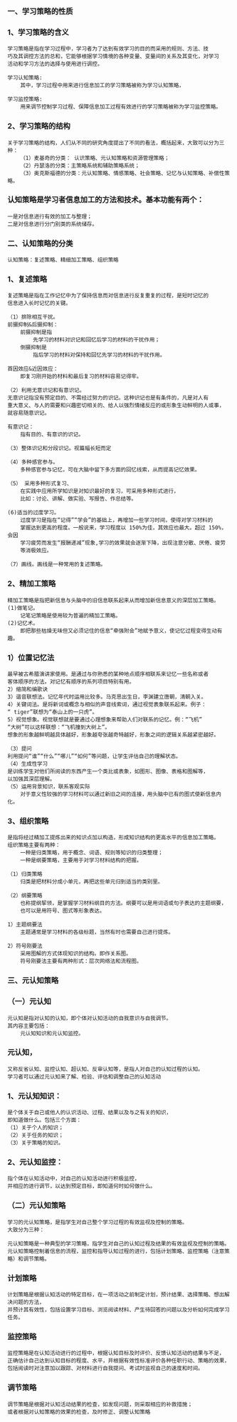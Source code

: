 ### 一、学习策略的性质
### 1、学习策略的含义
    学习策略是指在学习过程中，学习者为了达到有效学习的目的而采用的规则、方法、技
    巧及其调控方法的总和，它能够根据学习情境的各种变量、变量间的关系及其变化，对学习
    活动和学习方法的选择与使用进行调控。
    
    学习认知策略:
        其中，学习过程中用来进行信息加工的学习策略被称为学习认知策略，
        
    学习监控策略:        
        用来调节控制学习过程、保障信息加工过程有效进行的学习策略被称为学习监控策略。

### 2、学习策略的结构
    关于学习策略的结构，人们从不同的研究角度提出了不同的看法，概括起来，大致可以分为三种：
        （1）麦基奇的分类： 认识策略、元认知策略和资源管理策略；
        （2）丹瑟洛的分类：主策略系统和辅助策略系统；
        （3）奥克斯福德的分类：元认知策略、情感策略、社会策略、记忆与认知策略、补偿性策略。

### 认知策略是学习者信息加工的方法和技术。基本功能有两个：
    一是对信息进行有效的加工与整理；
    二是对信息进行分门别类的系统储存。
    
### 二、认知策略的分类
    认知策略：复述策略、精细加工策略、组织策略

### 1、复述策略
    复述策略是指在工作记忆中为了保持信息而对信息进行反复重复的过程，是短时记忆的
    信息进入长时记忆的关键。
    
    （1）排除相互干扰。
    前摄抑制&后摄抑制：
        前摄抑制是指
            先学习的材料对识记和回忆后学习的材料的干扰作用；
        倒摄抑制是
            指后学习的材料对保持和回忆先学习的材料的干扰作用。
        
    首因效应&近因效应：
        即复习刚开始的材料和最后复习的材料容易记得牢。
    
    （2）利用无意识记和有意识记。
    无意识记指没有预定目的、不需经过努力的识记。这种识记也是有条件的，凡是对人有
    重大意义、与人的需要和兴趣密切相关的、给人以强烈情绪反应的或形象生动鲜明的人或事，
    就容易随意识记。
    
    有意识记：
        指有目的、有意识的识记。
    
    （3）整体识记和分段识记。视篇幅长短而定
    
    （4）多种感官参与。
        多种感官参与记忆，可在大脑中留下多方面的回忆线索，从而提高记忆效果。
    
    （5） 采用多种形式复习、
        在实践中应用所学知识是对知识最好的复习，可采用多种形式进行，
        比如：讨论、讲解、做实验、写报告、作总结等。
    
    (6)适当的过度学习。
        过度学习是指在“记得”“学会”的基础上，再增加一些学习时间，使得对学习材料的
        掌握达到更高的程度。一般说来，学习程度以 150%为佳，其效应也最大。超过 150%，会因
        学习疲劳而发生“报酬递减”现象,学习的效果就会逐渐下降，出现注意分散、厌倦、疲劳
        等消极效应。
    
    （7）画线。画线是一种常用的复述策略。

### 2、精加工策略
    精加工策略是指把新信息与头脑中的旧信息联系起来从而增加新信息意义的深层加工策略。
    (1)做笔记。
        记笔记策略是使用较为普遍的精加工策略。
    (2)记忆术。
        即把那些枯燥无味但又必须记住的信息“牵强附会”地赋予意义，使记忆过程变得生动有趣。
    
### 1）位置记忆法
    最早被古希腊演讲家使用。是通过与你熟悉的某种地点顺序相联系来记忆一些名称或者
    客体顺序的方法。对记忆有顺序的系列项目特别有用。
    2）缩简和编歌诀
    3）谐音联想法。记忆年代时运用比较多。马克思出生日，李渊建立唐朝，清朝入关。
    4）关键词法。是将新词或概念与相似的声音线索词，通过视觉表象联系起来。例子：
    “ tiger”联想为“泰山上的一只虎”。
    5）视觉想象。视觉联想就是要通过心理想象来帮助人们对联系的记忆。例：“飞机”
    “大树”可以这样联想：“飞机撞到大树上”。
    想象的形象越鲜明越具体越好，形象越夸张越奇特越好，形象之间的逻辑关系越紧密越好。

    （3）提问
    利用提问“谁”“什么”“哪儿”“如何”等问题，让学生评估自己的理解状态。
    （4）生成性学习
    是训练学生对他们所阅读的东西产生一个类比或表象，如图形、图像、表格和图解等，
    以加强其深层理解。
    （5）运用背景知识，联系客观实际
        对于意义性较强的学习材料可以通过新旧之间的连接，用头脑中已有的图式使新信息内化。
        
### 3、组织策略
    是指将经过精加工提炼出来的知识点加以构造，形成知识结构的更高水平的信息加工策略。
    组织策略主要有两种：
        一种是归类策略，用于概念、词语、规则等知识的归类整理；
        一种是纲要策略，主要用于对学习材料结构的把握。

    （1）归类策略
        归类是把材料分成小单元，再把这些单元归到适当的类别里。
    
    （2）纲要策略
        也称提纲挈领，是掌握学习材料纲目的方法。纲要可以是用词语或句子表达的主题纲要，
        也可以是用符号、图式等形象表达。
        
    1）主题纲要法
        主题通常是学习材料的各级标题，当然有时也需要自己进行提炼。
        
    2）符号刚要法
        采用图解的方式体现知识的结构。即作关系图。
        符号刚要法主要有两种形式：层次网络法和流程图。

### 三、元认知策略
### （一）元认知
    元认知是指对认知的认知，即个体对认知活动的自我意识与自我调节。
    其内容主要包括：
        元认知知识和元认知监控。

### 元认知，
    又称反省认知、监控认知、超认知、反审认知等，是指人对自己的认知过程的认知。
    学习者可以通过元认知来了解、检验、评估和调整自己的认知活动        

### 1、元认知知识：
    是个体关于自己或他人的认识活动、过程、结果以及与之有关的知识，
    即知道做什么。包括三个方面：
    （1）关于个人的知识；
    （2）关于任务的知识；
    （3）关于策略的知识。

### 2、元认知监控：
    指个体在认知活动中，对自己的认知活动进行积极监控，
    并相应的进行调节，以达到预定目标，即知道何时如何做什么。

### （二）元认知策略
    学习的元认知策略，是指学生对自己整个学习过程的有效监视及控制的策略。
    大致分为三种：
    
    元认知策略是一种典型的学习策略，指学生对自己的认知过程及结果的有效监视及控制的策略。
    元认知策略控制着信息的流程，监控和指导认知过程的进行，包括计划策略、监控策略（注意策略）和调节策略。

### 计划策略
    计划策略是根据认知活动的特定目标，在一项活动之前制定计划，预计结果、选择策略、想出解决问题的方法，
    并预计其有效性，包括设置学习目标、浏览阅读材料、产生待回答的问题以及分析如何完成学习任务。

### 监控策略
    监控策略是在认知活动进行的过程中，根据认知目标及时评价、反馈认知活动的结果与不足，
    正确估计自己达到认知目标的程度、水平，并根据有效性标准评价各种任职行动、策略的效果，
    包括阅读时对注意加以跟踪、对材料进行自我提问、考试时监视自己的速度和时间。

### 调节策略
    调节策略是根据对认知活动结果的检查，如发现问题，则采取相应的补救措施；
    或者根据对认知策略的效果的检查，及时修正、调整认知策略
